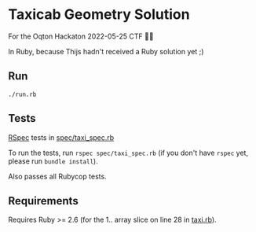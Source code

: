 # Taxicab Geometry Solution

For the Oqton Hackaton 2022-05-25 CTF 🏴‍☠️

In Ruby, because Thijs hadn't received a Ruby solution yet ;)

## Run

`./run.rb`

## Tests

[RSpec](http://rspec.info) tests in [spec/taxi\_spec.rb](spec/taxi_spec.rb)

To run the tests, run `rspec spec/taxi_spec.rb` (if you don't have `rspec` yet, please run `bundle install`).

Also passes all Rubycop tests.

## Requirements

Requires Ruby >= 2.6 (for the 1.. array slice on line 28 in [taxi.rb](lib/taxi.rb#L28)).
